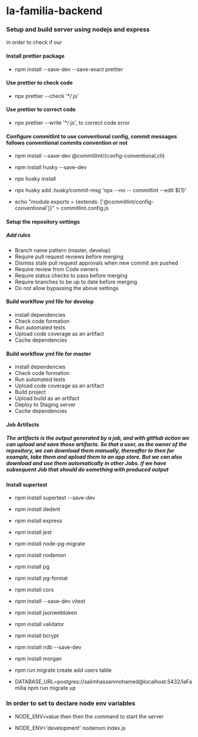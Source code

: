 # la-familia-backend

### Setup and build server using nodejs and express

in order to check if our

#### Install prettier package

- npm install --save-dev --save-exact prettier

#### Use prettier to check code

- npx prettier --check '\*_/_.js'

#### Use prettier to correct code

- npx prettier --write '\*_/_.js', to correct code error

#### Configure commitlint to use conventional config, commit messages follows conventional commits convention or not

- npm install --save-dev @commitlint/{config-conventional,cli}

- npm install husky --save-dev

- npx husky install

- npx husky add .husky/commit-msg 'npx --no -- commitlint --edit ${1}'

- echo "module.exports = {extends: ['@commitlint/config-conventional']}" > commitlint.config.js

#### Setup the repository settings

##### Add rules

- Branch name pattern (master, develop)
- Require pull request reviews before merging
- Dismiss stale pull request approvals when new commit are pushed
- Require review from Code owners
- Require status checks to pass before merging
- Require branches to be up to date before merging
- Do not allow bypassing the above settings

#### Build workflow yml file for develop

- install dependencies
- Check code formation
- Run automated tests
- Upload code coverage as an artifact
- Cache dependencies

#### Build workflow yml file for master

- install dependencies
- Check code formation
- Run automated tests
- Upload code coverage as an artifact
- Build project
- Upload build as an artifact
- Deploy to Staging server
- Cache dependencies

#### Job Artifacts

##### The artifacts is the output generated by a job, and with gitHub action we can upload and save those artifacts. So that a user, as the owner of the repository, we can download them manually, thereafter to then for example, take them and apload them to an app store. But we can also download and use them automatically in other Jobs. if we have subsequent Job that should do something with produced output

#### Install supertest

- npm install supertest --save-dev
- npm install dedent
- npm install express
- npm install jest
- npm install node-pg-migrate
- npm install nodemon
- npm install pg
- npm install pg-format
- npm install cors
- npm install --save-dev vitest
- npm install jsonwebtoken
- npm install validator
- npm install bcrypt
- npm install ndb --save-dev
- npm install morgan

- npm run migrate create add users table
- DATABASE_URL=postgres://salimhassanmohamed@localhost:5432/laFamilia npm run migrate up

### In order to set to declare node env variables

- NODE_ENV=value then then the command to start the server

- NODE_ENV='development' nodemon index.js
